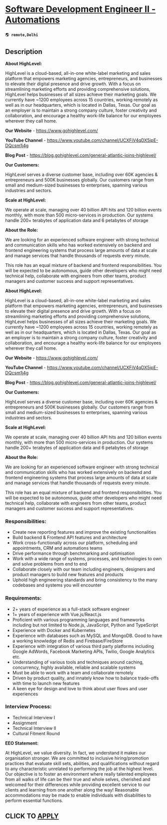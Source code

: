 # [Software Development Engineer II - Automations](https://www.remotewlb.com/apply/software-development-engineer-ii-automations)  
###  
#### `🌎 remote,Delhi`  

## Description

 **About HighLevel:**

HighLevel is a cloud-based, all-in-one white-label marketing and sales platform that empowers marketing agencies, entrepreneurs, and businesses to elevate their digital presence and drive growth. With a focus on streamlining marketing efforts and providing comprehensive solutions, HighLevel helps businesses of all sizes achieve their marketing goals. We currently have ~1200 employees across 15 countries, working remotely as well as in our headquarters, which is located in Dallas, Texas. Our goal as an employer is to maintain a strong company culture, foster creativity and collaboration, and encourage a healthy work-life balance for our employees wherever they call home.

  

 **Our Website** - https://www.gohighlevel.com/

 **YouTube Channel** - https://www.youtube.com/channel/UCXFiV4qDX5ipE-DQcsm1j4g

 **Blog Post** - https://blog.gohighlevel.com/general-atlantic-joins-highlevel/

  

 **Our Customers:**

HighLevel serves a diverse customer base, including over 60K agencies & entrepreneurs and 500K businesses globally. Our customers range from small and medium-sized businesses to enterprises, spanning various industries and sectors.

  

 **Scale at HighLevel:**

We operate at scale, managing over 40 billion API hits and 120 billion events monthly, with more than 500 micro-services in production. Our systems handle 200+ terabytes of application data and 6 petabytes of storage

  

 **About the Role:**

We are looking for an experienced software engineer with strong technical and communication skills who has worked extensively on backend and frontend engineering systems that process large amounts of data at scale and manage services that handle thousands of requests every minute.

This role has an equal mixture of backend and frontend responsibilities. You will be expected to be autonomous, guide other developers who might need technical help, collaborate with engineers from other teams, product managers and customer success and support representatives.

  

 **About HighLevel:**

HighLevel is a cloud-based, all-in-one white-label marketing and sales platform that empowers marketing agencies, entrepreneurs, and businesses to elevate their digital presence and drive growth. With a focus on streamlining marketing efforts and providing comprehensive solutions, HighLevel helps businesses of all sizes achieve their marketing goals. We currently have ~1200 employees across 15 countries, working remotely as well as in our headquarters, which is located in Dallas, Texas. Our goal as an employer is to maintain a strong company culture, foster creativity and collaboration, and encourage a healthy work-life balance for our employees wherever they call home.

  

 **Our Website** - https://www.gohighlevel.com/

 **YouTube Channel** - https://www.youtube.com/channel/UCXFiV4qDX5ipE-DQcsm1j4g

 **Blog Post** - https://blog.gohighlevel.com/general-atlantic-joins-highlevel/

  

 **Our Customers:**

HighLevel serves a diverse customer base, including over 60K agencies & entrepreneurs and 500K businesses globally. Our customers range from small and medium-sized businesses to enterprises, spanning various industries and sectors.

  

 **Scale at HighLevel:**

We operate at scale, managing over 40 billion API hits and 120 billion events monthly, with more than 500 micro-services in production. Our systems handle 200+ terabytes of application data and 6 petabytes of storage

  

 **About the Role:**

We are looking for an experienced software engineer with strong technical and communication skills who has worked extensively on backend and frontend engineering systems that process large amounts of data at scale and manage services that handle thousands of requests every minute.

This role has an equal mixture of backend and frontend responsibilities. You will be expected to be autonomous, guide other developers who might need technical help, collaborate with engineers from other teams, product managers and customer success and support representatives.

  

### Responsibilities:

* Create new reporting features and improve the existing functionalities
* Build backend & Frontend API features and architecture
* Work cross-functionally across our platform, scheduling and appointments, CRM and automations teams
* Drive performance through benchmarking and optimisation
* Work with a wide range of systems, processes, and technologies to own and solve problems from end to end
* Collaborate closely with our team including engineers, designers and product managers to build new features and products
* Uphold high engineering standards and bring consistency to the many codebases and systems you will encounter

  

### Requirements:

* 2+ years of experience as a full-stack software engineer
* 1+ years of experience with Vue.js/React.js
* Proficient with various programming languages and frameworks including but not limited to Node.js, JavaScript, Python and TypeScript
* Experience with Docker and Kubernetes
* Experience with databases such as MySQL and MongoDB. Good to have a working knowledge of Redis and Firebase/FireStore
* Experience with integration of various third party platforms including Google AdWords, Facebook Marketing APIs, Twilio, Google Analytics etc.
* Understanding of various tools and techniques around caching, concurrency, highly available, reliable and scalable systems
* Must be able to work with a team and collaborate remotely
* Driven by product quality, and innately know how to balance trade-offs with time to launch new features
* A keen eye for design and love to think about user flows and user experiences

  

### Interview Process:

* Technical Interview I
* Assignment
* Technical Interview II
* Cultural Fitment Round

  

 **EEO Statement:**

At HighLevel, we value diversity. In fact, we understand it makes our organisation stronger. We are committed to inclusive hiring/promotion practices that evaluate skill sets, abilities, and qualifications without regard to any characteristic unrelated to performing the job at the highest level. Our objective is to foster an environment where really talented employees from all walks of life can be their true and whole selves, cherished and welcomed for their differences while providing excellent service to our clients and learning from one another along the way! Reasonable accommodations may be made to enable individuals with disabilities to perform essential functions.

  
## CLICK TO [APPLY](https://www.remotewlb.com/apply/software-development-engineer-ii-automations)

